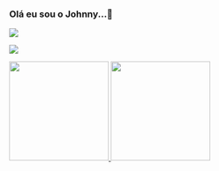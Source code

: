 <!--
**johnnyalves64/johnnyalves64** is a ✨ _special_ ✨ repository because its `README.md` (this file) appears on your GitHub profile.

Here are some ideas to get you started:

- 🔭 I’m currently working on ...
- 🌱 I’m currently learning ...
- 👯 I’m looking to collaborate on ...
- 🤔 I’m looking for help with ...
- 💬 Ask me about ...
- 📫 How to reach me: ...
- 😄 Pronouns: ...
- ⚡ Fun fact: ...
-->

### Olá eu sou o Johnny...👋

 ![](https://komarev.com/ghpvc/?username=johnnyalves64&color=blue&style=flat&label=Visitas+ao+perfil)
 
 ![](https://github-profile-summary-cards.vercel.app/api/cards/profile-details?username=johnnyalves64&theme=monokai)
 
<div>
  <a href="https://github.com/johnnyalves64">
  <img height="180em" src="https://github-readme-stats.vercel.app/api?username=johnnyalves64&show_icons=true&theme=react&include_all_commits=true&count_private=true"/>
  <img height="180em" src="https://github-readme-stats.vercel.app/api/top-langs/?username=johnnyalves64&layout=compact&langs_count=7&theme=react"/>
</div>
	

 

	
<!--
<div>
  <h2>Contatos</h2>
<a href=""> <img src="https://img.shields.io/badge/Facebook-1877F2?style=for-the-badge&logo=facebook&logoColor=white" /></a> 
<a href=""> <img src="https://img.shields.io/badge/Instagram-E4405F?style=for-the-badge&logo=instagram&logoColor=white" /></a>     
<a href=""> <img src="https://img.shields.io/badge/Telegram-2CA5E0?style=for-the-badge&logo=telegram&logoColor=white" /></a> 
<a href=""> <img src="https://img.shields.io/badge/WhatsApp-25D366?style=for-the-badge&logo=whatsapp&logoColor=white" /></a>
</div>
	
<div>
  <h2>Trabalhos</h2>
<a href=""> <img src="https://img.shields.io/badge/GitHub-100000?style=for-the-badge&logo=github&logoColor=white" /></a>
</div>
	
<div>
  <h2>Outros projetos</h2>
<a href=""> <img src="https://img.shields.io/badge/Discord-7289DA?style=for-the-badge&logo=discord&logoColor=white" /></a> 
<a href=""> <img src="https://img.shields.io/badge/Blogger-FF5722?style=for-the-badge&logo=blogger&logoColor=white" /></a> 
<a href=""> <img src="https://img.shields.io/badge/YouTube-FF0000?style=for-the-badge&logo=youtube&logoColor=white" /></a> 
<a href=""> <img src="https://img.shields.io/badge/Twitch-9146FF?style=for-the-badge&logo=twitch&logoColor=white" /></a> 
</div>
	
<HR>
-->
